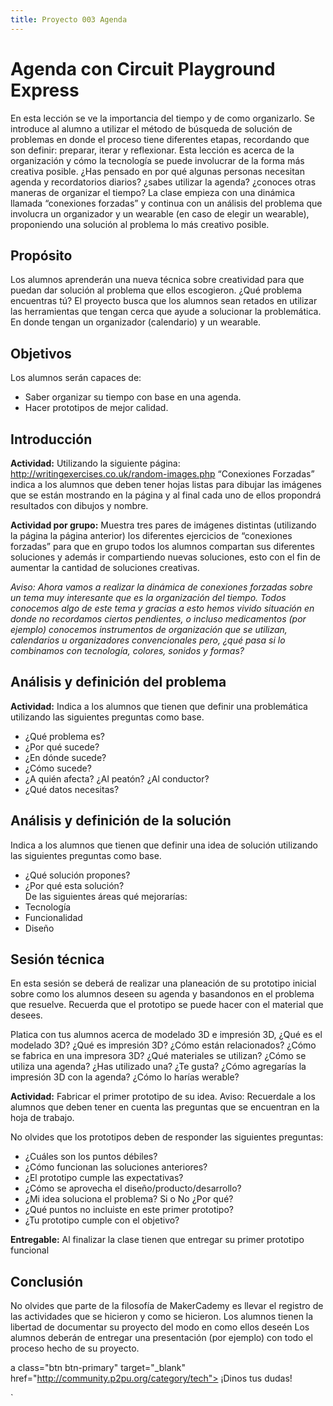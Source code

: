 ```yaml
---
title: Proyecto 003 Agenda 
---
```


# Agenda con Circuit Playground Express
En esta lección se ve la importancia del tiempo y de como organizarlo. Se introduce al alumno a utilizar el método de búsqueda de solución de problemas en donde el proceso tiene diferentes etapas, recordando que son definir: preparar, iterar y reflexionar. Esta lección es acerca de la organización y cómo la tecnología se puede involucrar de la forma más creativa posible. ¿Has pensado en por qué algunas personas necesitan agenda y recordatorios diarios? ¿sabes utilizar la agenda? ¿conoces otras maneras de organizar el tiempo? La clase empieza con una dinámica llamada “conexiones forzadas” y continua con un análisis del problema que involucra un organizador y un wearable (en caso de elegir un wearable), proponiendo una solución al problema lo más creativo posible. 

## Propósito
Los alumnos aprenderán una nueva técnica sobre creatividad para que puedan dar solución al problema que ellos escogieron. ¿Qué problema encuentras tú? El proyecto busca que los alumnos sean retados en utilizar las herramientas que tengan cerca que ayude a solucionar la problemática. En donde tengan un organizador (calendario) y un wearable.

## Objetivos
Los alumnos serán capaces de: 
- Saber organizar su tiempo con base en una agenda. 
- Hacer prototipos de mejor calidad.

## Introducción
**Actividad:** Utilizando la siguiente página: http://writingexercises.co.uk/random-images.php “Conexiones Forzadas” indica a los alumnos que deben tener hojas listas para dibujar las imágenes que se están mostrando en la página y al final cada uno de ellos propondrá resultados con dibujos y nombre.

**Actividad por grupo:** Muestra tres pares de imágenes distintas (utilizando la página la página anterior) los diferentes ejercicios de “conexiones forzadas” para que en grupo todos los alumnos compartan sus diferentes soluciones y además ir compartiendo nuevas soluciones, esto con el fin de aumentar la cantidad de soluciones creativas.

*Aviso: Ahora vamos a realizar la dinámica de conexiones forzadas sobre un tema muy interesante que es la organización del tiempo. Todos conocemos algo de este tema y gracias a esto hemos vivido situación en donde no recordamos ciertos pendientes, o incluso medicamentos (por ejemplo) conocemos instrumentos de organización que se utilizan, calendarios u organizadores convencionales pero, ¿qué pasa si lo combinamos con tecnología, colores, sonidos y formas?*

## Análisis y definición del problema
**Actividad:** Indica a los alumnos que tienen que definir una problemática utilizando las siguientes preguntas como base. 
- ¿Qué problema es? 
- ¿Por qué sucede? 
- ¿En dónde sucede? 
- ¿Cómo sucede? 
- ¿A quién afecta? ¿Al peatón? ¿Al conductor? 
- ¿Qué datos necesitas?

## Análisis y definición de la solución
Indica a los alumnos que tienen que definir una idea de solución utilizando las siguientes preguntas como base. 
- ¿Qué solución propones?
- ¿Por qué esta solución?   
De las siguientes áreas qué mejorarías:      
- Tecnología      
- Funcionalidad      
- Diseño

## Sesión técnica
En esta sesión se deberá de realizar una planeación de su prototipo inicial sobre como los alumnos deseen su agenda y basandonos en el problema que resuelve. Recuerda que el prototipo se puede hacer con el material que desees.

Platica con tus alumnos acerca de modelado 3D e impresión 3D, ¿Qué es el modelado 3D? ¿Qué es impresión 3D? ¿Cómo están relacionados? ¿Cómo se fabrica en una impresora 3D? ¿Qué materiales se utilizan? ¿Cómo se utiliza una agenda? ¿Has utilizado una? ¿Te gusta? ¿Cómo agregarías la impresión 3D con la agenda? ¿Cómo lo harías werable?

**Actividad:** Fabricar el primer prototipo de su idea. Aviso: Recuerdale a los alumnos que deben tener en cuenta las preguntas que se encuentran en la hoja de trabajo.

No olvides que los prototipos deben de responder las siguientes preguntas:
- ¿Cuáles son los puntos débiles? 
- ¿Cómo funcionan las soluciones anteriores? 
- ¿El prototipo cumple las expectativas? 
- ¿Cómo se aprovecha el diseño/producto/desarrollo? 
- ¿Mi idea soluciona el problema? Si o No ¿Por qué? 
- ¿Qué puntos no incluiste en este primer prototipo? 
- ¿Tu prototipo cumple con el objetivo? 

**Entregable:** Al finalizar la clase tienen que entregar su primer prototipo funcional


## Conclusión 
No olvides que parte de la filosofía de MakerCademy es llevar el registro de las actividades que se hicieron y como se hicieron. Los alumnos tienen la libertad de documentar su proyecto del modo en como ellos deseén 
Los alumnos deberán de entregar una presentación (por ejemplo) con todo el proceso hecho de su proyecto.


a class="btn btn-primary" target="_blank" href="http://community.p2pu.org/category/tech"><i class="fa fa-weixin"></i> ¡Dinos tus dudas!</a>

`
